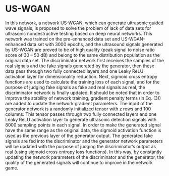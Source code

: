 # US-WGAN
In this network, a network US-WGAN, which can generate ultrasonic guided wave signals, is proposed to solve the problem of lack of data sets for ultrasonic nondestructive testing based on deep neural networks. This network was trained on the pre-enhanced data set and US-WGAN-enhanced data set with 3000 epochs, and the ultrasound signals generated by US-WGAN are proved to be of high quality (peak signal to noise ratio score of 30 – 50 dB) and belong to the same distribution population as the original data set.
The discriminator network first receives the samples of the real signals and the fake signals generated by the generator, then these data pass through two fully connected layers and one Leaky ReLU activation layer for dimensionality reduction. Next, sigmoid cross entropy functions are used to calculate the training loss of each signal, and for the purpose of judging fake signals as fake and real signals as real, the discriminator network is finally updated. It should be noted that in order to improve the stability of network training, gradient penalty terms (in Eq. (3)) are added to update the network gradient parameters.
The input of the generator network is a randomly initialized tensor with z rows and 100 columns. This tensor passes through two fully connected layers and one Leaky ReLU activation layer to generate ultrasonic detection signals with 8000 sampling points in each signal. In order to make the generated signal have the same range as the original data, the sigmoid activation function is used as the previous layer of the generator output. The generated fake signals are fed into the discriminator and the generator network parameters will be updated with the purpose of judging the discriminator’s output as real (using sigmoid cross entropy loss functions). In this way, by constantly updating the network parameters of the discriminator and the generator, the quality of the generated signals will continue to improve in the network game.
